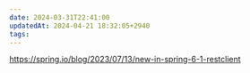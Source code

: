 ```yaml
---
date: 2024-03-31T22:41:00
updatedAt: 2024-04-21 18:32:05+2940
tags: 
---
```

https://spring.io/blog/2023/07/13/new-in-spring-6-1-restclient